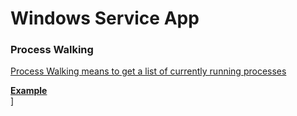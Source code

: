 # Windows Service App

### Process Walking

[Process Walking means to get a list of currently running processes](https://docs.microsoft.com/en-us/windows/win32/toolhelp/process-walking?redirectedfrom=MSDN)<br>

**[Example](https://docs.microsoft.com/en-us/windows/win32/toolhelp/taking-a-snapshot-and-viewing-processes)<br>**]

